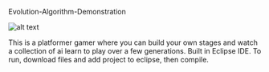 <h>Evolution-Algorithm-Demonstration</h>

![alt text](https://github.com/PeterAlpajaro/Evolution-Algorithm-Demonstration/blob/master/Screenshot%202025-02-10%20at%209.55.53%E2%80%AFPM.jpg)

This is a platformer gamer where you can build your own stages and watch a collection of
ai learn to play over a few generations. Built in Eclipse IDE. To run, download files and
add project to eclipse, then compile.
